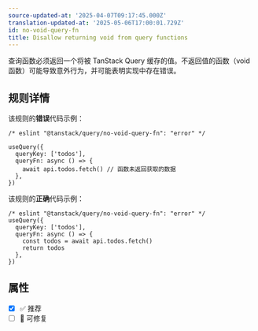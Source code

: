```yaml
---
source-updated-at: '2025-04-07T09:17:45.000Z'
translation-updated-at: '2025-05-06T17:00:01.729Z'
id: no-void-query-fn
title: Disallow returning void from query functions
---
```


查询函数必须返回一个将被 TanStack Query 缓存的值。不返回值的函数（void 函数）可能导致意外行为，并可能表明实现中存在错误。

## 规则详情

该规则的**错误**代码示例：

```tsx
/* eslint "@tanstack/query/no-void-query-fn": "error" */

useQuery({
  queryKey: ['todos'],
  queryFn: async () => {
    await api.todos.fetch() // 函数未返回获取的数据
  },
})
```

该规则的**正确**代码示例：

```tsx
/* eslint "@tanstack/query/no-void-query-fn": "error" */
useQuery({
  queryKey: ['todos'],
  queryFn: async () => {
    const todos = await api.todos.fetch()
    return todos
  },
})
```

## 属性

- [x] ✅ 推荐
- [ ] 🔧 可修复
